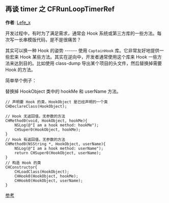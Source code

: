 再谈 timer 之 CFRunLoopTimerRef
----
**作者**: [Lefe_x](https://weibo.com/u/5953150140)

开发过程中，有时为了满足需求，通常会 Hook 系统或第三方库的一些方法。每次写一长串模版代码，是不是很痛苦？

其实可以换一种 Hook 的姿势 ------ 使用 `CaptainHook` 库。它非常友好地提供一些宏来 Hook 某些方法。其实在逆向中，开发者通常使用这个库来 Hook 一些方法来达到目的。比如使用 class-dump 导出某个项目的头文件，然后替换掉需要 Hook 的方法。

简单举个例子：

替换掉 HookObject 类中的 hookMe 和 userName 方法。

```
// 声明要 Hook 的类，HookObject 是已经声明的一个类
CHDeclareClass(HookObject);

// Hook 无返回值，无参数的方法
CHMethod0(void, HookObject, hookMe){
    NSLog(@"I am a hook method: hookMe");
    CHSuper0(HookObject, hookMe);
}
// Hook 有返回值，无参数的方法
CHMethod0(NSString *, HookObject, userName){
    NSLog(@"I am a hook method: userName");
    return CHSuper0(HookObject, userName);
}
// 构造 Hook 的类
CHConstructor{
    CHLoadClass(HookObject);
    CHHook0(HookObject, hookMe);
    CHHook0(HookObject, userName);
}
```

[参考](https://github.com/rpetrich/CaptainHook/wiki)